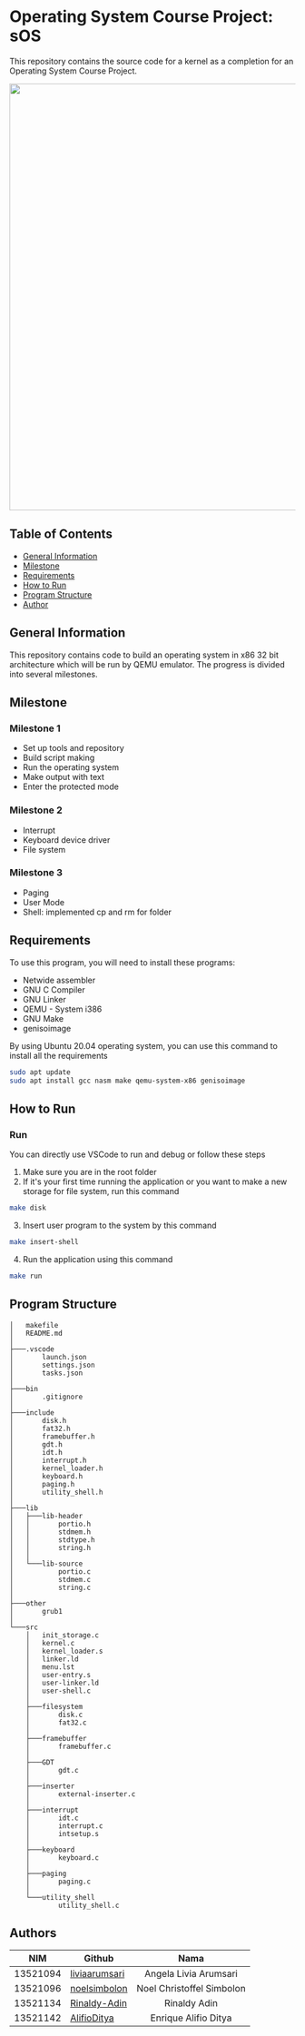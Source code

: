 # Operating System Course Project: sOS
This repository contains the source code for a kernel as a completion for an Operating System Course Project.

<img src="https://github.com/Sister20/if2230-2023-sos-k2/blob/main/assets/image1.png" width="752" />

## **Table of Contents**
* [General Information](#general-information)
* [Milestone](#milestone)
* [Requirements](#requirements)
* [How to Run](#how-to-run)
* [Program Structure](#program-structure)
* [Author](#author)

## **General Information**
This repository contains code to build an operating system in x86 32 bit architecture which will be run by QEMU emulator. The progress is divided into several milestones.

## **Milestone**
### **Milestone 1**
* Set up tools and repository
* Build script making
* Run the operating system
* Make output with text
* Enter the protected mode
### **Milestone 2**
* Interrupt
* Keyboard device driver
* File system
### **Milestone 3**
* Paging
* User Mode
* Shell: implemented cp and rm for folder

## **Requirements**
To use this program, you will need to install these programs:
* Netwide assembler
* GNU C Compiler
* GNU Linker
* QEMU - System i386
* GNU Make
* genisoimage

By using Ubuntu 20.04 operating system, you can use this command to install all the requirements
```sh 
sudo apt update
sudo apt install gcc nasm make qemu-system-x86 genisoimage
```

## **How to Run**
### **Run**
You can directly use VSCode to run and debug or follow these steps

1. Make sure you are in the root folder <br>
2. If it's your first time running the application or you want to make a new storage for file system, run this command
```sh 
make disk
```
3. Insert user program to the system by this command
```sh 
make insert-shell
```
4. Run the application using this command
```sh 
make run
```

## **Program Structure**
```
│   makefile
│   README.md
│
├───.vscode
│       launch.json
│       settings.json
│       tasks.json
│
├───bin
│       .gitignore
│
├───include
│       disk.h
│       fat32.h
│       framebuffer.h
│       gdt.h
│       idt.h
│       interrupt.h
│       kernel_loader.h
│       keyboard.h
│       paging.h
│       utility_shell.h
│
├───lib
│   ├───lib-header
│   │       portio.h
│   │       stdmem.h
│   │       stdtype.h
│   │       string.h
│   │
│   └───lib-source
│           portio.c
│           stdmem.c
│           string.c
│
├───other
│       grub1
│
└───src
    │   init_storage.c
    │   kernel.c
    │   kernel_loader.s
    │   linker.ld
    │   menu.lst
    │   user-entry.s
    │   user-linker.ld
    │   user-shell.c
    │
    ├───filesystem
    │       disk.c
    │       fat32.c
    │
    ├───framebuffer
    │       framebuffer.c
    │
    ├───GDT
    │       gdt.c
    │
    ├───inserter
    │       external-inserter.c
    │
    ├───interrupt
    │       idt.c
    │       interrupt.c
    │       intsetup.s
    │
    ├───keyboard
    │       keyboard.c
    │
    ├───paging
    │       paging.c
    │
    └───utility_shell
            utility_shell.c

```

## Authors

|  **NIM** | **Github**    |          **Nama**         |
|:--------:|---------------|:-------------------------:|
| 13521094 | [liviaarumsari](https://github.com/liviaarumsari) | Angela Livia Arumsari     |
| 13521096 | [noelsimbolon](https://github.com/noelsimbolon)  | Noel Christoffel Simbolon |
| 13521134 | [Rinaldy-Adin](https://github.com/Rinaldy-Adin)  | Rinaldy Adin              |
| 13521142 | [AlifioDitya](https://github.com/AlifioDitya)   | Enrique Alifio Ditya      |
